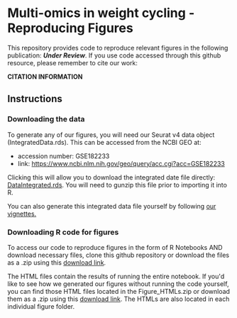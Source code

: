 # Multi-omics in weight cycling - Reproducing Figures
This repository provides code to reproduce relevant figures in the following publication: ***Under Review***. If you use code accessed through this github resource, please remember to cite our work:

**CITATION INFORMATION**

## Instructions 

### Downloading the data
To generate any of our figures, you will need our Seurat v4 data object (IntegratedData.rds). This can be accessed from the NCBI GEO at: 

* accession number: GSE182233 
* link: https://www.ncbi.nlm.nih.gov/geo/query/acc.cgi?acc=GSE182233

Clicking this will allow you to download the integrated date file directly: <a href="https://www.ncbi.nlm.nih.gov/geo/download/?acc=GSE182233&format=file&file=GSE182233%5FIntegratedData%2Erds%2Egz">DataIntegrated.rds</a>. You will need to gunzip this file prior to importing it into R.

You can also generate this integrated data file yourself by following <a href="https://github.com/HastyLab/Multiomics-WeightCycling-Vignettes">our vignettes.</a> 

### Downloading R code for figures

To access our code to reproduce figures in the form of R Notebooks AND download necessary files, clone this github repository or download the files as a .zip using this <a href="https://github.com/HastyLab/Multiomics-WeightCycling-Figures/archive/refs/heads/main.zip">download link</a>.

The HTML files contain the results of running the entire notebook. If you'd like to see how we generated our figures without running the code yourself, you can find those HTML files located in the Figure_HTMLs.zip or download them as a .zip using this <a href="https://github.com/HastyLab/Multiomics-WeightCycling-Figures/raw/main/Figure_HTMLs.zip">download link</a>. The HTMLs are also located in each individual figure folder.
